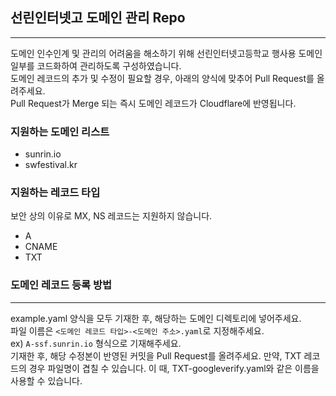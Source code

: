 ## 선린인터넷고 도메인 관리 Repo

---

도메인 인수인계 및 관리의 어려움을 해소하기 위해 선린인터넷고등학교 행사용 도메인 일부를 코드화하여 관리하도록 구성하였습니다.  
도메인 레코드의 추가 및 수정이 필요할 경우, 아래의 양식에 맞추어 Pull Request를 올려주세요.  
Pull Request가 Merge 되는 즉시 도메인 레코드가 Cloudflare에 반영됩니다.  

### 지원하는 도메인 리스트
- sunrin.io
- swfestival.kr

### 지원하는 레코드 타입
보안 상의 이유로 MX, NS 레코드는 지원하지 않습니다.
- A
- CNAME
- TXT

### 도메인 레코드 등록 방법
---
example.yaml 양식을 모두 기재한 후, 해당하는 도메인 디렉토리에 넣어주세요.  
파일 이름은 `<도메인 레코드 타입>-<도메인 주소>.yaml`로 지정해주세요.  
ex) `A-ssf.sunrin.io` 형식으로 기재해주세요.  
기재한 후, 해당 수정본이 반영된 커밋을 Pull Request를 올려주세요.
만약, TXT 레코드의 경우 파일명이 겹칠 수 있습니다. 이 때, TXT-googleverify.yaml와 같은 이름을 사용할 수 있습니다.
